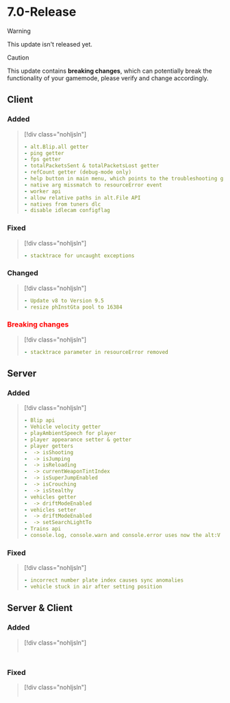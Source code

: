 # 7.0-Release

> [!WARNING]
> This update isn't released yet.

> [!CAUTION]
> This update contains **breaking changes**, which can potentially break the functionality of your gamemode, please verify and change accordingly.

## Client

### Added

> [!div class="nohljsln"]
> ```yaml
> - alt.Blip.all getter
> - ping getter
> - fps getter
> - totalPacketsSent & totalPacketsLost getter
> - refCount getter (debug-mode only)
> - help button in main menu, which points to the troubleshooting guide
> - native arg missmatch to resourceError event
> - worker api
> - allow relative paths in alt.File API
> - natives from tuners dlc
> - disable idlecam configflag
> ```

### Fixed

> [!div class="nohljsln"]
> ```yaml
> - stacktrace for uncaught exceptions
> ```

### Changed

> [!div class="nohljsln"]
> ```yaml
> - Update v8 to Version 9.5
> - resize phInstGta pool to 16384
> ```

### <span style="color: red;">Breaking changes</span>

> [!div class="nohljsln"]
> ```yaml
> - stacktrace parameter in resourceError removed
> ```

## Server

### Added

> [!div class="nohljsln"]
> ```yaml
> - Blip api
> - Vehicle velocity getter
> - playAmbientSpeech for player
> - player appearance setter & getter
> - player getters
> -  -> isShooting
> -  -> isJumping
> -  -> isReloading
> -  -> currentWeaponTintIndex
> -  -> isSuperJumpEnabled
> -  -> isCrouching
> -  -> isStealthy
> - vehicles getter
> -  -> driftModeEnabled
> - vehicles setter
> -  -> driftModeEnabled
> -  -> setSearchLightTo
> - Trains api
> - console.log, console.warn and console.error uses now the alt:V log functions
> ```

### Fixed

> [!div class="nohljsln"]
> ```yaml
> - incorrect number plate index causes sync anomalies
> - vehicle stuck in air after setting position
> ```

## Server & Client

### Added

> [!div class="nohljsln"]
> ```yaml

> ```

### Fixed

> [!div class="nohljsln"]
> ```yaml

> ```
